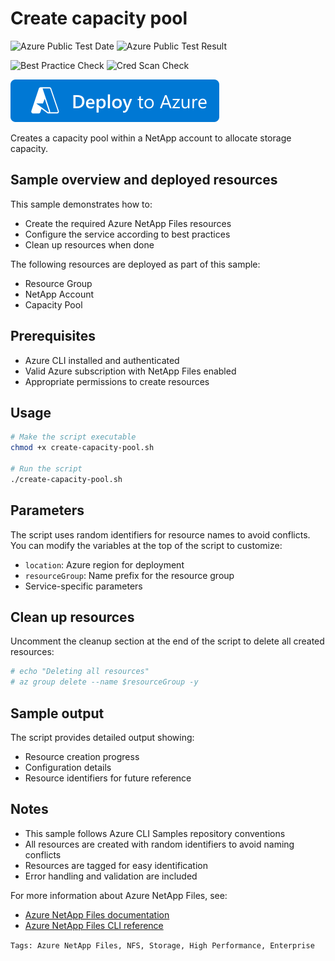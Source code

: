 # Create capacity pool

![Azure Public Test Date](https://azurequickstartsservice.blob.core.windows.net/badges/netappfiles/create-capacity-pool/PublicLastTestDate.svg)
![Azure Public Test Result](https://azurequickstartsservice.blob.core.windows.net/badges/netappfiles/create-capacity-pool/PublicDeployment.svg)

![Best Practice Check](https://azurequickstartsservice.blob.core.windows.net/badges/netappfiles/create-capacity-pool/BestPracticeResult.svg)
![Cred Scan Check](https://azurequickstartsservice.blob.core.windows.net/badges/netappfiles/create-capacity-pool/CredScanResult.svg)

[![Deploy To Azure](https://raw.githubusercontent.com/Azure/azure-quickstart-templates/master/1-CONTRIBUTION-GUIDE/images/deploytoazure.svg?sanitize=true)](https://shell.azure.com/)

Creates a capacity pool within a NetApp account to allocate storage capacity.

## Sample overview and deployed resources

This sample demonstrates how to:

- Create the required Azure NetApp Files resources
- Configure the service according to best practices  
- Clean up resources when done

The following resources are deployed as part of this sample:

- Resource Group
- NetApp Account
- Capacity Pool

## Prerequisites

- Azure CLI installed and authenticated
- Valid Azure subscription with NetApp Files enabled
- Appropriate permissions to create resources

## Usage

```bash
# Make the script executable
chmod +x create-capacity-pool.sh

# Run the script
./create-capacity-pool.sh
```

## Parameters

The script uses random identifiers for resource names to avoid conflicts. You can modify the variables at the top of the script to customize:

- `location`: Azure region for deployment
- `resourceGroup`: Name prefix for the resource group
- Service-specific parameters

## Clean up resources

Uncomment the cleanup section at the end of the script to delete all created resources:

```bash
# echo "Deleting all resources"
# az group delete --name $resourceGroup -y
```

## Sample output

The script provides detailed output showing:
- Resource creation progress
- Configuration details
- Resource identifiers for future reference

## Notes

- This sample follows Azure CLI Samples repository conventions
- All resources are created with random identifiers to avoid naming conflicts
- Resources are tagged for easy identification
- Error handling and validation are included

For more information about Azure NetApp Files, see:
- [Azure NetApp Files documentation](https://docs.microsoft.com/azure/azure-netapp-files/)
- [Azure NetApp Files CLI reference](https://docs.microsoft.com/cli/azure/netappfiles)

`Tags: Azure NetApp Files, NFS, Storage, High Performance, Enterprise`
